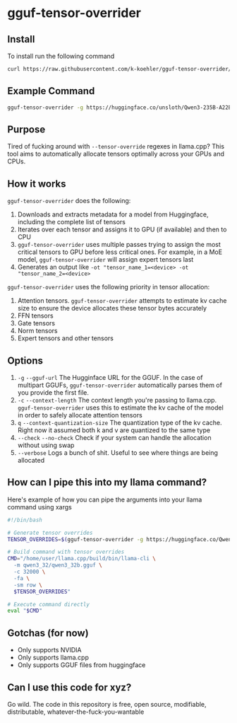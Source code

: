 # gguf-tensor-overrider

## Install

To install run the following command

```bash
curl https://raw.githubusercontent.com/k-koehler/gguf-tensor-overrider/refs/heads/main/install.sh| sudo /bin/bash
```

## Example Command

```bash
gguf-tensor-overrider -g https://huggingface.co/unsloth/Qwen3-235B-A22B-GGUF/resolve/main/UD-Q4_K_XL/Qwen3-235B-A22B-UD-Q4_K_XL-00001-of-00003.gguf -c 32000 --no-check --verbose
```

## Purpose

Tired of fucking around with `--tensor-override` regexes in llama.cpp? This tool aims to automatically allocate tensors optimally across your GPUs and CPUs.

## How it works

`gguf-tensor-overrider` does the following:

1. Downloads and extracts metadata for a model from Huggingface, including the complete list of tensors
2. Iterates over each tensor and assigns it to GPU (if available) and then to CPU
3. `gguf-tensor-overrider` uses multiple passes trying to assign the most critical tensors to GPU before less critical ones. For example, in a MoE model, `gguf-tensor-overrider` will assign expert tensors last
4. Generates an output like `-ot "tensor_name_1=<device> -ot "tensor_name_2=<device>`

`gguf-tensor-overrider` uses the following priority in tensor allocation:

1. Attention tensors. `gguf-tensor-overrider` attempts to estimate kv cache size to ensure the device allocates these tensor bytes accurately
2. FFN tensors
3. Gate tensors
4. Norm tensors
5. Expert tensors and other tensors

## Options

1. `-g` `--gguf-url` The Hugginface URL for the GGUF. In the case of multipart GGUFs, `gguf-tensor-overrider` automatically parses them of you provide the first file.
2. `-c` `--context-length` The context length you're passing to llama.cpp. `gguf-tensor-overrider` uses this to estimate the kv cache of the model in order to safely allocate attention tensors
3. `q` `--context-quantization-size` The quantization type of the kv cache. Right now it assumed both k and v are quantized to the same type
4. `--check` `--no-check` Check if your system can handle the allocation without using swap
5. `--verbose` Logs a bunch of shit. Useful to see where things are being allocated

## How can I pipe this into my llama command?

Here's example of how you can pipe the arguments into your llama command using xargs

```bash
#!/bin/bash

# Generate tensor overrides
TENSOR_OVERRIDES=$(gguf-tensor-overrider -g https://huggingface.co/Qwen/Qwen3-32B-GGUF/resolve/main/Qwen3-32B-Q8_0.gguf -c 32000)

# Build command with tensor overrides
CMD="/home/user/llama.cpp/build/bin/llama-cli \
  -m qwen3_32/qwen3_32b.gguf \
  -c 32000 \
  -fa \
  -sm row \
  $TENSOR_OVERRIDES"

# Execute command directly
eval "$CMD"
```

## Gotchas (for now)

- Only supports NVIDIA
- Only supports llama.cpp
- Only supports GGUF files from huggingface

## Can I use this code for xyz?

Go wild. The code in this repository is free, open source, modifiable, distributable, whatever-the-fuck-you-wantable
